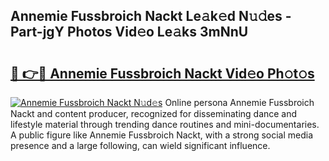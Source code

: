 ## Annemie Fussbroich Nackt Le𝚊k𝚎d N𝚞𝚍es - Part-jgY Photos Vid𝚎o Le𝚊ks 3mNnU

# <h2><a href="http://fb769o.evod.top/?m=Annemie+Fussbroich+Nackt">🔗 👉🔴 Annemie Fussbroich Nackt Vid𝚎o Ph𝚘t𝚘s</a></h2>

[![Annemie Fussbroich Nackt N𝚞d𝚎s](https://i.imgur.com/8V9OHl7.gif)](http://fb769o.evod.top/?m=Annemie+Fussbroich+Nackt)
Online persona Annemie Fussbroich Nackt and content producer, recognized for disseminating dance and lifestyle material through trending dance routines and mini-documentaries. A public figure like Annemie Fussbroich Nackt, with a strong social media presence and a large following, can wield significant influence. 
